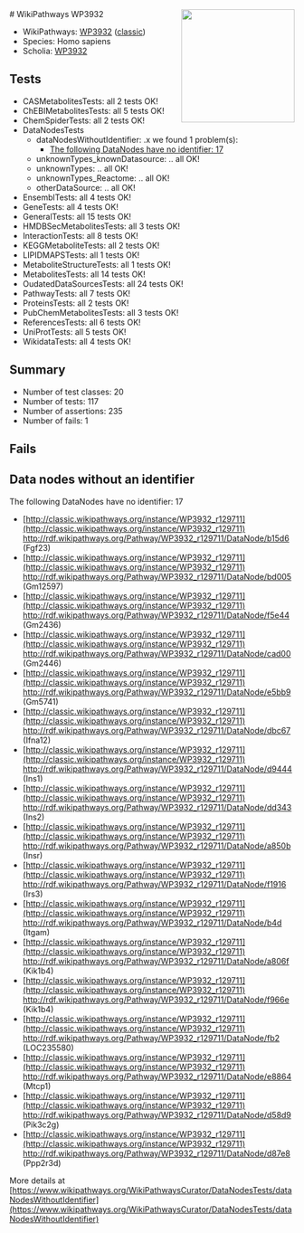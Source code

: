 <img style="float: right; width: 200px" src="https://upload.wikimedia.org/wikipedia/commons/thumb/8/83/Wplogo_with_text_500.png/640px-Wplogo_with_text_500.png" />
# WikiPathways WP3932

* WikiPathways: [WP3932](https://wikipathways.org/pathways/WP3932) ([classic](https://classic.wikipathways.org/instance/WP3932))
* Species: Homo sapiens
* Scholia: [WP3932](https://scholia.toolforge.org/wikipathways/WP3932)
## Tests
* CASMetabolitesTests: all 2 tests OK!
* ChEBIMetabolitesTests: all 5 tests OK!
* ChemSpiderTests: all 2 tests OK!
* DataNodesTests
    * dataNodesWithoutIdentifier: .x we found 1 problem(s):
        * [The following DataNodes have no identifier: 17](#8792c497)
    * unknownTypes_knownDatasource: .. all OK!
    * unknownTypes: .. all OK!
    * unknownTypes_Reactome: .. all OK!
    * otherDataSource: .. all OK!
* EnsemblTests: all 4 tests OK!
* GeneTests: all 4 tests OK!
* GeneralTests: all 15 tests OK!
* HMDBSecMetabolitesTests: all 3 tests OK!
* InteractionTests: all 8 tests OK!
* KEGGMetaboliteTests: all 2 tests OK!
* LIPIDMAPSTests: all 1 tests OK!
* MetaboliteStructureTests: all 1 tests OK!
* MetabolitesTests: all 14 tests OK!
* OudatedDataSourcesTests: all 24 tests OK!
* PathwayTests: all 7 tests OK!
* ProteinsTests: all 2 tests OK!
* PubChemMetabolitesTests: all 3 tests OK!
* ReferencesTests: all 6 tests OK!
* UniProtTests: all 5 tests OK!
* WikidataTests: all 4 tests OK!


## Summary

* Number of test classes: 20
* Number of tests: 117
* Number of assertions: 235
* Number of fails: 1

## Fails

<a name="8792c497" />

## Data nodes without an identifier

The following DataNodes have no identifier: 17

* [http://classic.wikipathways.org/instance/WP3932_r129711](http://classic.wikipathways.org/instance/WP3932_r129711) http://rdf.wikipathways.org/Pathway/WP3932_r129711/DataNode/b15d6 (Fgf23)
* [http://classic.wikipathways.org/instance/WP3932_r129711](http://classic.wikipathways.org/instance/WP3932_r129711) http://rdf.wikipathways.org/Pathway/WP3932_r129711/DataNode/bd005 (Gm12597)
* [http://classic.wikipathways.org/instance/WP3932_r129711](http://classic.wikipathways.org/instance/WP3932_r129711) http://rdf.wikipathways.org/Pathway/WP3932_r129711/DataNode/f5e44 (Gm2436)
* [http://classic.wikipathways.org/instance/WP3932_r129711](http://classic.wikipathways.org/instance/WP3932_r129711) http://rdf.wikipathways.org/Pathway/WP3932_r129711/DataNode/cad00 (Gm2446)
* [http://classic.wikipathways.org/instance/WP3932_r129711](http://classic.wikipathways.org/instance/WP3932_r129711) http://rdf.wikipathways.org/Pathway/WP3932_r129711/DataNode/e5bb9 (Gm5741)
* [http://classic.wikipathways.org/instance/WP3932_r129711](http://classic.wikipathways.org/instance/WP3932_r129711) http://rdf.wikipathways.org/Pathway/WP3932_r129711/DataNode/dbc67 (Ifna12)
* [http://classic.wikipathways.org/instance/WP3932_r129711](http://classic.wikipathways.org/instance/WP3932_r129711) http://rdf.wikipathways.org/Pathway/WP3932_r129711/DataNode/d9444 (Ins1)
* [http://classic.wikipathways.org/instance/WP3932_r129711](http://classic.wikipathways.org/instance/WP3932_r129711) http://rdf.wikipathways.org/Pathway/WP3932_r129711/DataNode/dd343 (Ins2)
* [http://classic.wikipathways.org/instance/WP3932_r129711](http://classic.wikipathways.org/instance/WP3932_r129711) http://rdf.wikipathways.org/Pathway/WP3932_r129711/DataNode/a850b (Insr)
* [http://classic.wikipathways.org/instance/WP3932_r129711](http://classic.wikipathways.org/instance/WP3932_r129711) http://rdf.wikipathways.org/Pathway/WP3932_r129711/DataNode/f1916 (Irs3)
* [http://classic.wikipathways.org/instance/WP3932_r129711](http://classic.wikipathways.org/instance/WP3932_r129711) http://rdf.wikipathways.org/Pathway/WP3932_r129711/DataNode/b4d (Itgam)
* [http://classic.wikipathways.org/instance/WP3932_r129711](http://classic.wikipathways.org/instance/WP3932_r129711) http://rdf.wikipathways.org/Pathway/WP3932_r129711/DataNode/a806f (Kik1b4)
* [http://classic.wikipathways.org/instance/WP3932_r129711](http://classic.wikipathways.org/instance/WP3932_r129711) http://rdf.wikipathways.org/Pathway/WP3932_r129711/DataNode/f966e (Kik1b4)
* [http://classic.wikipathways.org/instance/WP3932_r129711](http://classic.wikipathways.org/instance/WP3932_r129711) http://rdf.wikipathways.org/Pathway/WP3932_r129711/DataNode/fb2 (LOC235580)
* [http://classic.wikipathways.org/instance/WP3932_r129711](http://classic.wikipathways.org/instance/WP3932_r129711) http://rdf.wikipathways.org/Pathway/WP3932_r129711/DataNode/e8864 (Mtcp1)
* [http://classic.wikipathways.org/instance/WP3932_r129711](http://classic.wikipathways.org/instance/WP3932_r129711) http://rdf.wikipathways.org/Pathway/WP3932_r129711/DataNode/d58d9 (Pik3c2g)
* [http://classic.wikipathways.org/instance/WP3932_r129711](http://classic.wikipathways.org/instance/WP3932_r129711) http://rdf.wikipathways.org/Pathway/WP3932_r129711/DataNode/d87e8 (Ppp2r3d)


More details at [https://www.wikipathways.org/WikiPathwaysCurator/DataNodesTests/dataNodesWithoutIdentifier](https://www.wikipathways.org/WikiPathwaysCurator/DataNodesTests/dataNodesWithoutIdentifier)

